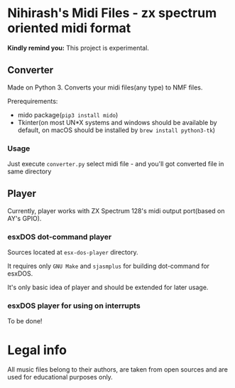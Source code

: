 # Nihirash's Midi Files - zx spectrum oriented midi format

**Kindly remind you:** This project is experimental. 

## Converter

Made on Python 3. Converts your midi files(any type) to NMF files. 

Prerequirements:
 
 * mido package(`pip3 install mido`)
 * Tkinter(on most UN*X systems and windows should be available by default, on macOS should be installed by `brew install python3-tk`)

 ### Usage

 Just execute `converter.py` select midi file - and you'll got converted file in same directory

 ## Player

Currently, player works with ZX Spectrum 128's midi output port(based on AY's GPIO). 

 ### esxDOS dot-command player

 Sources located at `esx-dos-player` directory. 

 It requires only `GNU Make` and `sjasmplus` for building dot-command for esxDOS.

 It's only basic idea of player and should be extended for later usage.

 ### esxDOS player for using on interrupts 

 To be done!

 # Legal info

 All music files belong to their authors, are taken from open sources and are used for educational purposes only.